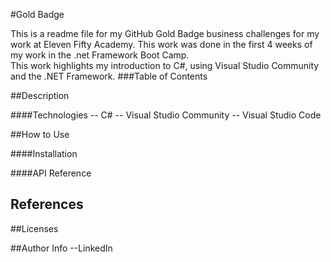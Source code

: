 #Gold Badge

This is a readme file for my GitHub Gold Badge business challenges for my work at Eleven Fifty Academy.
This work was done in the first 4 weeks of my work in the .net Framework Boot Camp.  
This work highlights my introduction to C#, using Visual Studio Community and the .NET Framework.
###Table of Contents



##Description


####Technologies
-- C#
-- Visual Studio Community
-- Visual Studio Code


##How to Use

####Installation


####API Reference

## References

##Licenses

##Author Info
--LinkedIn

